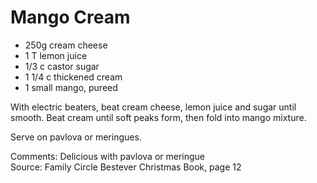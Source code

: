 # Mango Cream

* 250g cream cheese
* 1 T lemon juice
* 1/3 c castor sugar
* 1 1/4 c thickened cream
* 1 small mango, pureed

With electric beaters, beat cream cheese, lemon juice and sugar until smooth.  Beat cream until soft peaks form, then fold into mango mixture.

Serve on pavlova or meringues.


Comments: Delicious with pavlova or meringue  
Source: Family Circle Bestever Christmas Book, page 12

